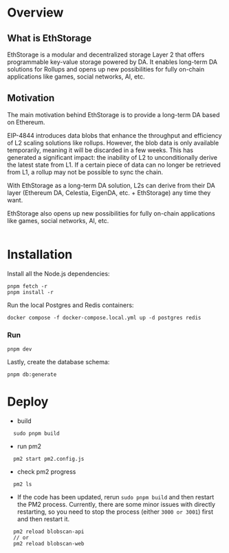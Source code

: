 # Overview

## What is EthStorage

EthStorage is a modular and decentralized storage Layer 2 that offers programmable key-value storage powered by DA. It enables long-term DA solutions for Rollups and opens up new possibilities for fully on-chain applications like games, social networks, AI, etc.

## Motivation

The main motivation behind EthStorage is to provide a long-term DA based on Ethereum.

EIP-4844 introduces data blobs that enhance the throughput and efficiency of L2 scaling solutions like rollups. However, the blob data is only available temporarily, meaning it will be discarded in a few weeks. This has generated a significant impact: the inability of L2 to unconditionally derive the latest state from L1. If a certain piece of data can no longer be retrieved from L1, a rollup may not be possible to sync the chain.

With EthStorage as a long-term DA solution, L2s can derive from their DA layer (Ethereum DA, Celestia, EigenDA, etc. + EthStorage) any time they want.

EthStorage also opens up new possibilities for fully on-chain applications like games, social networks, AI, etc.

<figure><img src=".gitbook/assets/es.jpg" alt=""><figcaption></figcaption></figure>

# Installation
Install all the Node.js dependencies:
```
pnpm fetch -r
pnpm install -r
```
Run the local Postgres and Redis containers:
```
docker compose -f docker-compose.local.yml up -d postgres redis

````
### Run
```
pnpm dev
```
Lastly, create the database schema:
```
pnpm db:generate
```

# Deploy
- build
```
  sudo pnpm build
```

- run pm2
```
  pm2 start pm2.config.js
```
- check pm2 progress
```
  pm2 ls
```

- If the code has been updated, rerun `sudo pnpm build` and then restart the PM2 process. Currently, there are some minor issues with directly restarting, so you need to stop the process (either `3000 or 3001`) first and then restart it.

```
  pm2 reload blobscan-api
  // or 
  pm2 reload blobscan-web
```

